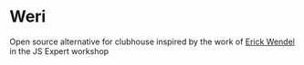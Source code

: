 # Weri

Open source alternative for clubhouse inspired by the work of [Erick Wendel](https://github.com/ErickWendel) in the JS Expert workshop 
